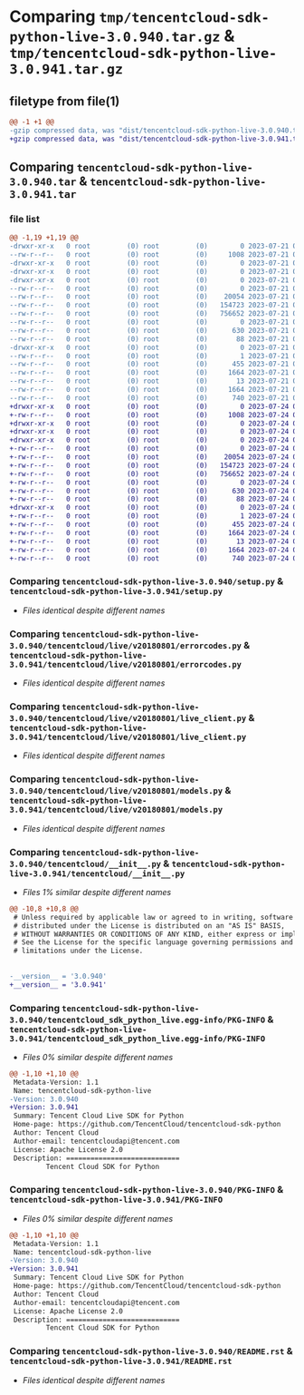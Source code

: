 # Comparing `tmp/tencentcloud-sdk-python-live-3.0.940.tar.gz` & `tmp/tencentcloud-sdk-python-live-3.0.941.tar.gz`

## filetype from file(1)

```diff
@@ -1 +1 @@
-gzip compressed data, was "dist/tencentcloud-sdk-python-live-3.0.940.tar", last modified: Fri Jul 21 00:45:10 2023, max compression
+gzip compressed data, was "dist/tencentcloud-sdk-python-live-3.0.941.tar", last modified: Mon Jul 24 00:39:34 2023, max compression
```

## Comparing `tencentcloud-sdk-python-live-3.0.940.tar` & `tencentcloud-sdk-python-live-3.0.941.tar`

### file list

```diff
@@ -1,19 +1,19 @@
-drwxr-xr-x   0 root         (0) root         (0)        0 2023-07-21 00:45:10.000000 tencentcloud-sdk-python-live-3.0.940/
--rw-r--r--   0 root         (0) root         (0)     1008 2023-07-21 00:45:09.000000 tencentcloud-sdk-python-live-3.0.940/setup.py
-drwxr-xr-x   0 root         (0) root         (0)        0 2023-07-21 00:45:10.000000 tencentcloud-sdk-python-live-3.0.940/tencentcloud/
-drwxr-xr-x   0 root         (0) root         (0)        0 2023-07-21 00:45:10.000000 tencentcloud-sdk-python-live-3.0.940/tencentcloud/live/
-drwxr-xr-x   0 root         (0) root         (0)        0 2023-07-21 00:45:10.000000 tencentcloud-sdk-python-live-3.0.940/tencentcloud/live/v20180801/
--rw-r--r--   0 root         (0) root         (0)        0 2023-07-21 00:45:09.000000 tencentcloud-sdk-python-live-3.0.940/tencentcloud/live/v20180801/__init__.py
--rw-r--r--   0 root         (0) root         (0)    20054 2023-07-21 00:45:09.000000 tencentcloud-sdk-python-live-3.0.940/tencentcloud/live/v20180801/errorcodes.py
--rw-r--r--   0 root         (0) root         (0)   154723 2023-07-21 00:45:09.000000 tencentcloud-sdk-python-live-3.0.940/tencentcloud/live/v20180801/live_client.py
--rw-r--r--   0 root         (0) root         (0)   756652 2023-07-21 00:45:09.000000 tencentcloud-sdk-python-live-3.0.940/tencentcloud/live/v20180801/models.py
--rw-r--r--   0 root         (0) root         (0)        0 2023-07-21 00:45:09.000000 tencentcloud-sdk-python-live-3.0.940/tencentcloud/live/__init__.py
--rw-r--r--   0 root         (0) root         (0)      630 2023-07-21 00:45:09.000000 tencentcloud-sdk-python-live-3.0.940/tencentcloud/__init__.py
--rw-r--r--   0 root         (0) root         (0)       88 2023-07-21 00:45:10.000000 tencentcloud-sdk-python-live-3.0.940/setup.cfg
-drwxr-xr-x   0 root         (0) root         (0)        0 2023-07-21 00:45:10.000000 tencentcloud-sdk-python-live-3.0.940/tencentcloud_sdk_python_live.egg-info/
--rw-r--r--   0 root         (0) root         (0)        1 2023-07-21 00:45:10.000000 tencentcloud-sdk-python-live-3.0.940/tencentcloud_sdk_python_live.egg-info/dependency_links.txt
--rw-r--r--   0 root         (0) root         (0)      455 2023-07-21 00:45:10.000000 tencentcloud-sdk-python-live-3.0.940/tencentcloud_sdk_python_live.egg-info/SOURCES.txt
--rw-r--r--   0 root         (0) root         (0)     1664 2023-07-21 00:45:10.000000 tencentcloud-sdk-python-live-3.0.940/tencentcloud_sdk_python_live.egg-info/PKG-INFO
--rw-r--r--   0 root         (0) root         (0)       13 2023-07-21 00:45:10.000000 tencentcloud-sdk-python-live-3.0.940/tencentcloud_sdk_python_live.egg-info/top_level.txt
--rw-r--r--   0 root         (0) root         (0)     1664 2023-07-21 00:45:10.000000 tencentcloud-sdk-python-live-3.0.940/PKG-INFO
--rw-r--r--   0 root         (0) root         (0)      740 2023-07-21 00:45:09.000000 tencentcloud-sdk-python-live-3.0.940/README.rst
+drwxr-xr-x   0 root         (0) root         (0)        0 2023-07-24 00:39:34.000000 tencentcloud-sdk-python-live-3.0.941/
+-rw-r--r--   0 root         (0) root         (0)     1008 2023-07-24 00:39:34.000000 tencentcloud-sdk-python-live-3.0.941/setup.py
+drwxr-xr-x   0 root         (0) root         (0)        0 2023-07-24 00:39:34.000000 tencentcloud-sdk-python-live-3.0.941/tencentcloud/
+drwxr-xr-x   0 root         (0) root         (0)        0 2023-07-24 00:39:34.000000 tencentcloud-sdk-python-live-3.0.941/tencentcloud/live/
+drwxr-xr-x   0 root         (0) root         (0)        0 2023-07-24 00:39:34.000000 tencentcloud-sdk-python-live-3.0.941/tencentcloud/live/v20180801/
+-rw-r--r--   0 root         (0) root         (0)        0 2023-07-24 00:39:34.000000 tencentcloud-sdk-python-live-3.0.941/tencentcloud/live/v20180801/__init__.py
+-rw-r--r--   0 root         (0) root         (0)    20054 2023-07-24 00:39:34.000000 tencentcloud-sdk-python-live-3.0.941/tencentcloud/live/v20180801/errorcodes.py
+-rw-r--r--   0 root         (0) root         (0)   154723 2023-07-24 00:39:34.000000 tencentcloud-sdk-python-live-3.0.941/tencentcloud/live/v20180801/live_client.py
+-rw-r--r--   0 root         (0) root         (0)   756652 2023-07-24 00:39:34.000000 tencentcloud-sdk-python-live-3.0.941/tencentcloud/live/v20180801/models.py
+-rw-r--r--   0 root         (0) root         (0)        0 2023-07-24 00:39:34.000000 tencentcloud-sdk-python-live-3.0.941/tencentcloud/live/__init__.py
+-rw-r--r--   0 root         (0) root         (0)      630 2023-07-24 00:39:34.000000 tencentcloud-sdk-python-live-3.0.941/tencentcloud/__init__.py
+-rw-r--r--   0 root         (0) root         (0)       88 2023-07-24 00:39:34.000000 tencentcloud-sdk-python-live-3.0.941/setup.cfg
+drwxr-xr-x   0 root         (0) root         (0)        0 2023-07-24 00:39:34.000000 tencentcloud-sdk-python-live-3.0.941/tencentcloud_sdk_python_live.egg-info/
+-rw-r--r--   0 root         (0) root         (0)        1 2023-07-24 00:39:34.000000 tencentcloud-sdk-python-live-3.0.941/tencentcloud_sdk_python_live.egg-info/dependency_links.txt
+-rw-r--r--   0 root         (0) root         (0)      455 2023-07-24 00:39:34.000000 tencentcloud-sdk-python-live-3.0.941/tencentcloud_sdk_python_live.egg-info/SOURCES.txt
+-rw-r--r--   0 root         (0) root         (0)     1664 2023-07-24 00:39:34.000000 tencentcloud-sdk-python-live-3.0.941/tencentcloud_sdk_python_live.egg-info/PKG-INFO
+-rw-r--r--   0 root         (0) root         (0)       13 2023-07-24 00:39:34.000000 tencentcloud-sdk-python-live-3.0.941/tencentcloud_sdk_python_live.egg-info/top_level.txt
+-rw-r--r--   0 root         (0) root         (0)     1664 2023-07-24 00:39:34.000000 tencentcloud-sdk-python-live-3.0.941/PKG-INFO
+-rw-r--r--   0 root         (0) root         (0)      740 2023-07-24 00:39:34.000000 tencentcloud-sdk-python-live-3.0.941/README.rst
```

### Comparing `tencentcloud-sdk-python-live-3.0.940/setup.py` & `tencentcloud-sdk-python-live-3.0.941/setup.py`

 * *Files identical despite different names*

### Comparing `tencentcloud-sdk-python-live-3.0.940/tencentcloud/live/v20180801/errorcodes.py` & `tencentcloud-sdk-python-live-3.0.941/tencentcloud/live/v20180801/errorcodes.py`

 * *Files identical despite different names*

### Comparing `tencentcloud-sdk-python-live-3.0.940/tencentcloud/live/v20180801/live_client.py` & `tencentcloud-sdk-python-live-3.0.941/tencentcloud/live/v20180801/live_client.py`

 * *Files identical despite different names*

### Comparing `tencentcloud-sdk-python-live-3.0.940/tencentcloud/live/v20180801/models.py` & `tencentcloud-sdk-python-live-3.0.941/tencentcloud/live/v20180801/models.py`

 * *Files identical despite different names*

### Comparing `tencentcloud-sdk-python-live-3.0.940/tencentcloud/__init__.py` & `tencentcloud-sdk-python-live-3.0.941/tencentcloud/__init__.py`

 * *Files 1% similar despite different names*

```diff
@@ -10,8 +10,8 @@
 # Unless required by applicable law or agreed to in writing, software
 # distributed under the License is distributed on an "AS IS" BASIS,
 # WITHOUT WARRANTIES OR CONDITIONS OF ANY KIND, either express or implied.
 # See the License for the specific language governing permissions and
 # limitations under the License.
 
 
-__version__ = '3.0.940'
+__version__ = '3.0.941'
```

### Comparing `tencentcloud-sdk-python-live-3.0.940/tencentcloud_sdk_python_live.egg-info/PKG-INFO` & `tencentcloud-sdk-python-live-3.0.941/tencentcloud_sdk_python_live.egg-info/PKG-INFO`

 * *Files 0% similar despite different names*

```diff
@@ -1,10 +1,10 @@
 Metadata-Version: 1.1
 Name: tencentcloud-sdk-python-live
-Version: 3.0.940
+Version: 3.0.941
 Summary: Tencent Cloud Live SDK for Python
 Home-page: https://github.com/TencentCloud/tencentcloud-sdk-python
 Author: Tencent Cloud
 Author-email: tencentcloudapi@tencent.com
 License: Apache License 2.0
 Description: ============================
         Tencent Cloud SDK for Python
```

### Comparing `tencentcloud-sdk-python-live-3.0.940/PKG-INFO` & `tencentcloud-sdk-python-live-3.0.941/PKG-INFO`

 * *Files 0% similar despite different names*

```diff
@@ -1,10 +1,10 @@
 Metadata-Version: 1.1
 Name: tencentcloud-sdk-python-live
-Version: 3.0.940
+Version: 3.0.941
 Summary: Tencent Cloud Live SDK for Python
 Home-page: https://github.com/TencentCloud/tencentcloud-sdk-python
 Author: Tencent Cloud
 Author-email: tencentcloudapi@tencent.com
 License: Apache License 2.0
 Description: ============================
         Tencent Cloud SDK for Python
```

### Comparing `tencentcloud-sdk-python-live-3.0.940/README.rst` & `tencentcloud-sdk-python-live-3.0.941/README.rst`

 * *Files identical despite different names*

